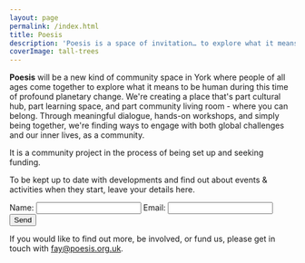 ```yaml
---
layout: page
permalink: /index.html
title: Poesis
description: 'Poesis is a space of invitation… to explore what it means to be human at this point of profound planetary change; using our hands, heart and soul, as well as our relationship with systems and society.'
coverImage: tall-trees
---
```


**Poesis** will be a new kind of community space in York where people of all ages come together to explore what it means to be human during this time of profound planetary change. We're creating a place that's part cultural hub, part learning space, and part community living room - where you can belong. Through meaningful dialogue, hands-on workshops, and simply being together, we're finding ways to engage with both global challenges and our inner lives, as a community.

It is a community project in the process of being set up and seeking funding.

To be kept up to date with developments and find out about events & activities when they start, leave your details here.

<form name="sign-up" netlify>
  <label for="name">Name: <input type="text" name="name" /></label>
  <label>Email: <input type="email" name="email" /></label>
  <button type="submit">Send</button>
</form>

If you would like to find out more, be involved, or fund us, please get in touch with <a href="mailto:fay@poesis.org.uk">fay@poesis.org.uk</a>.

<!-- <section class="full | cover-image cover-image-tall-trees">
  <div class="section__inner region"></div>
</section> -->

